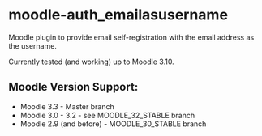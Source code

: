 # moodle-auth_emailasusername
Moodle plugin to provide email self-registration with the email address as the username.

Currently tested (and working) up to Moodle 3.10.

## Moodle Version Support:
* Moodle 3.3 - Master branch
* Moodle 3.0 - 3.2 - see MOODLE_32_STABLE branch
* Moodle 2.9 (and before) - MOODLE_30_STABLE branch
